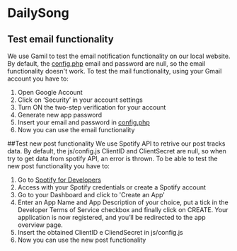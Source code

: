 # DailySong 
## Test email functionality
We use Gamil to test the email notification functionality on our local website. By default, the [config.php](config.php) email and password are null, so the email functionality doesn't work. To test the mail functionality, using your Gmail account you have to:
1. Open Google Account
2. Click on  ‘Security’ in your account settings
3. Turn ON the two-step verification for your account
4. Generate new app password
5. Insert your email and password in [config.php](config.php)
6. Now you can use the email functionality

##Test new post functionality
We use Spotify API to retrive our post tracks data. By default, the js/config.js ClientID and ClientSecret are null, so when try to get data from spotify API, an error is thrown. To be able to test the new post functionality you have to: 
1. Go to [Spotify for Developers](https://developer.spotify.com/)
2. Access with your Spotify credentials or create a Spotify account 
3. Go to your Dashboard and click to 'Create an App'
4. Enter an App Name and App Description of your choice, put a tick in the Developer Terms of Service checkbox and finally click on CREATE. Your application is now registered, and you’ll be redirected to the app overview page.
5. Insert the obtained ClientID e CliendSecret in js/config.js
6. Now you can use the new post functionality
